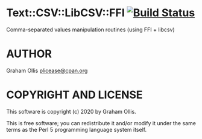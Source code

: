 # Text::CSV::LibCSV::FFI [![Build Status](https://travis-ci.org/plicease/Text-CSV-LibCSV-FFI.svg)](http://travis-ci.org/plicease/Text-CSV-LibCSV-FFI)

Comma-separated values manipulation routines (using FFI + libcsv)

# AUTHOR

Graham Ollis <plicease@cpan.org>

# COPYRIGHT AND LICENSE

This software is copyright (c) 2020 by Graham Ollis.

This is free software; you can redistribute it and/or modify it under
the same terms as the Perl 5 programming language system itself.
